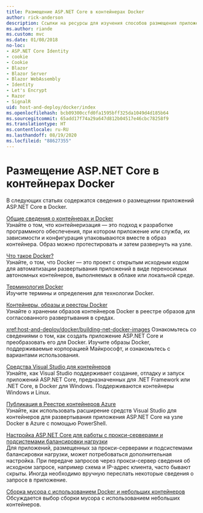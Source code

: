 ```yaml
---
title: Размещение ASP.NET Core в контейнерах Docker
author: rick-anderson
description: Ссылки на ресурсы для изучения способов размещения приложений ASP.NET Core в контейнерах Docker.
ms.author: riande
ms.custom: mvc
ms.date: 01/08/2018
no-loc:
- ASP.NET Core Identity
- cookie
- Cookie
- Blazor
- Blazor Server
- Blazor WebAssembly
- Identity
- Let's Encrypt
- Razor
- SignalR
uid: host-and-deploy/docker/index
ms.openlocfilehash: bcb09300ccfd0fa1595bff325da1049d4d185b64
ms.sourcegitcommit: 65add17f74a29a647d812b04517e46cbc78258f9
ms.translationtype: HT
ms.contentlocale: ru-RU
ms.lasthandoff: 08/19/2020
ms.locfileid: "88627355"
---
```

# <a name="host-aspnet-core-in-docker-containers"></a>Размещение ASP.NET Core в контейнерах Docker

В следующих статьях содержатся сведения о размещении приложений ASP.NET Core в Docker.

[Общие сведения о контейнерах и Docker](/dotnet/standard/microservices-architecture/container-docker-introduction/index)  
Узнайте о том, что контейнеризация — это подход к разработке программного обеспечения, при котором приложение или служба, их зависимости и конфигурация упаковываются вместе в образ контейнера. Образ можно протестировать и затем развернуть на узле.

[Что такое Docker?](/dotnet/standard/microservices-architecture/container-docker-introduction/docker-defined)  
Узнайте, о том, что Docker — это проект с открытым исходным кодом для автоматизации развертывания приложений в виде переносимых автономных контейнеров, выполняемых в облаке или локальной среде.

[Терминология Docker](/dotnet/standard/microservices-architecture/container-docker-introduction/docker-terminology)  
Изучите термины и определения для технологии Docker.

[Контейнеры, образы и реестры Docker](/dotnet/standard/microservices-architecture/container-docker-introduction/docker-containers-images-registries)  
Узнайте о хранении образов контейнеров Docker в реестре образов для согласованного развертывания в средах.

<xref:host-and-deploy/docker/building-net-docker-images> Ознакомьтесь со сведениями о том, как создать приложение ASP.NET Core и преобразовать его для Docker. Изучите образы Docker, поддерживаемые корпорацией Майкрософт, и ознакомьтесь с вариантами использования.

[Средства Visual Studio для контейнеров](xref:host-and-deploy/docker/visual-studio-tools-for-docker)  
Узнайте, как Visual Studio поддерживает создание, отладку и запуск приложений ASP.NET Core, предназначенных для .NET Framework или .NET Core, в Docker для Windows. Поддерживаются контейнеры Windows и Linux.

[Публикация в Реестре контейнеров Azure](/azure/vs-azure-tools-docker-hosting-web-apps-in-docker)  
Узнайте, как использовать расширение средств Visual Studio для контейнеров для развертывания приложения ASP.NET Core на узле Docker в Azure с помощью PowerShell.

[Настройка ASP.NET Core для работы с прокси-серверами и подсистемами балансировки нагрузки](xref:host-and-deploy/proxy-load-balancer)  
Для приложений, размещенных за прокси-серверами и подсистемами балансировки нагрузки, может потребоваться дополнительная настройка. При передаче запросов через прокси-сервер сведения об исходном запросе, например схема и IP-адрес клиента, часто бывают скрыты. Иногда необходимо вручную переслать некоторые сведения о запросе в приложение.

[Сборка мусора с использованием Docker и небольших контейнеров](xref:performance/memory#sc) Обсуждается выбор сборки мусора с использованием небольших контейнеров.